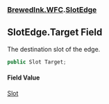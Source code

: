 ### [BrewedInk.WFC](BrewedInk_WFC.md 'BrewedInk.WFC').[SlotEdge](SlotEdge.md 'BrewedInk.WFC.SlotEdge')
## SlotEdge.Target Field
The destination slot of the edge.   
```csharp
public Slot Target;
```
#### Field Value
[Slot](Slot.md 'BrewedInk.WFC.Slot')
